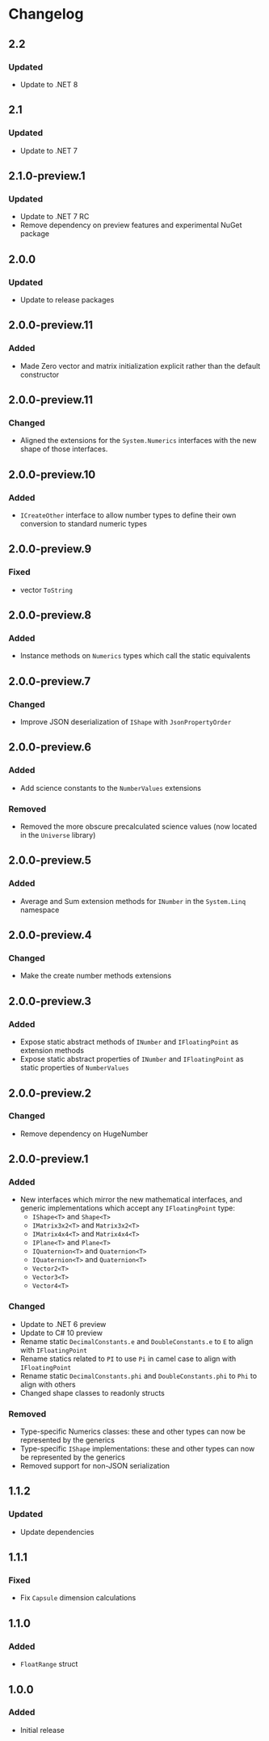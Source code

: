 # Changelog

## 2.2
### Updated
- Update to .NET 8

## 2.1
### Updated
- Update to .NET 7

## 2.1.0-preview.1
### Updated
- Update to .NET 7 RC
- Remove dependency on preview features and experimental NuGet package

## 2.0.0
### Updated
- Update to release packages

## 2.0.0-preview.11
### Added
- Made Zero vector and matrix initialization explicit rather than the default constructor

## 2.0.0-preview.11
### Changed
- Aligned the extensions for the `System.Numerics` interfaces with the new shape of those interfaces.

## 2.0.0-preview.10
### Added
- `ICreateOther` interface to allow number types to define their own conversion to standard numeric types

## 2.0.0-preview.9
### Fixed
- vector `ToString`

## 2.0.0-preview.8
### Added
- Instance methods on `Numerics` types which call the static equivalents

## 2.0.0-preview.7
### Changed
- Improve JSON deserialization of `IShape` with `JsonPropertyOrder`

## 2.0.0-preview.6
### Added
- Add science constants to the `NumberValues` extensions
### Removed
- Removed the more obscure precalculated science values (now located in the `Universe` library)

## 2.0.0-preview.5
### Added
- Average and Sum extension methods for `INumber` in the `System.Linq` namespace

## 2.0.0-preview.4
### Changed
- Make the create number methods extensions

## 2.0.0-preview.3
### Added
- Expose static abstract methods of `INumber` and `IFloatingPoint` as extension methods
- Expose static abstract properties of `INumber` and `IFloatingPoint` as static properties of `NumberValues`

## 2.0.0-preview.2
### Changed
- Remove dependency on HugeNumber

## 2.0.0-preview.1
### Added
- New interfaces which mirror the new mathematical interfaces, and generic implementations which accept any `IFloatingPoint` type:
    - `IShape<T>` and `Shape<T>`
    - `IMatrix3x2<T>` and `Matrix3x2<T>`
    - `IMatrix4x4<T>` and `Matrix4x4<T>`
    - `IPlane<T>` and `Plane<T>`
    - `IQuaternion<T>` and `Quaternion<T>`
    - `IQuaternion<T>` and `Quaternion<T>`
    - `Vector2<T>`
    - `Vector3<T>`
    - `Vector4<T>`
### Changed
- Update to .NET 6 preview
- Update to C# 10 preview
- Rename static `DecimalConstants.e` and `DoubleConstants.e` to `E` to align with `IFloatingPoint`
- Rename statics related to `PI` to use `Pi` in camel case to align with `IFloatingPoint`
- Rename static `DecimalConstants.phi` and `DoubleConstants.phi` to `Phi` to align with others
- Changed shape classes to readonly structs
### Removed
- Type-specific Numerics classes: these and other types can now be represented by the generics
- Type-specific `IShape` implementations: these and other types can now be represented by the generics
- Removed support for non-JSON serialization

## 1.1.2
### Updated
- Update dependencies

## 1.1.1
### Fixed
- Fix `Capsule` dimension calculations

## 1.1.0
### Added
- `FloatRange` struct

## 1.0.0
### Added
- Initial release